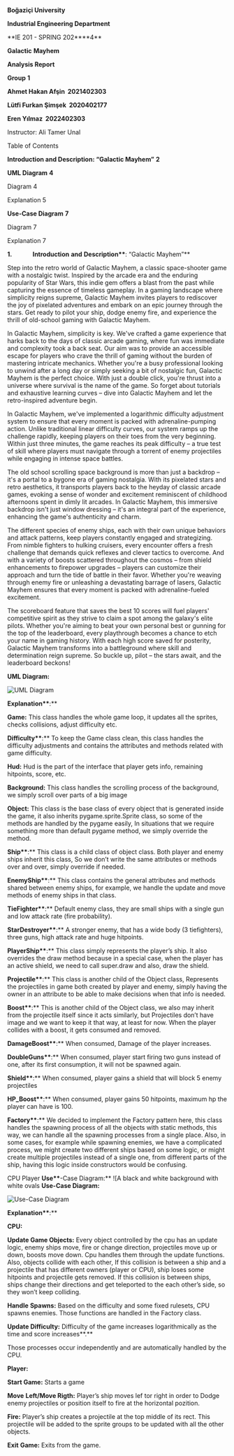 **Boğaziçi University**

**Industrial Engineering Department**

**IE 201 - SPRING 202\*\***4\*\*

**Galactic** **Mayhem**

**Analysis Report**

**Group** **1**

**Ahmet Hakan Afşin  2021402303**

**Lütfi Furkan Şimşek  2020402177**

**Eren Yılmaz  2022402303**

Instructor: Ali Tamer Unal

Table of Contents

**Introduction and Description: “Galactic Mayhem”** **2**

**UML Diagram** **4**

Diagram 4

Explanation 5

**Use-Case Diagram** **7**

Diagram 7

Explanation 7

**1.**            **Introduction** **and** **Description\*\***: “Galactic Mayhem”\*\*

Step into the retro world of Galactic Mayhem, a classic space-shooter game with a nostalgic twist. Inspired by the arcade era and the enduring popularity of Star Wars, this indie gem offers a blast from the past while capturing the essence of timeless gameplay. In a gaming landscape where simplicity reigns supreme, Galactic Mayhem invites players to rediscover the joy of pixelated adventures and embark on an epic journey through the stars. Get ready to pilot your ship, dodge enemy fire, and experience the thrill of old-school gaming with Galactic Mayhem.

In Galactic Mayhem, simplicity is key. We've crafted a game experience that harks back to the days of classic arcade gaming, where fun was immediate and complexity took a back seat. Our aim was to provide an accessible escape for players who crave the thrill of gaming without the burden of mastering intricate mechanics. Whether you're a busy professional looking to unwind after a long day or simply seeking a bit of nostalgic fun, Galactic Mayhem is the perfect choice. With just a double click, you're thrust into a universe where survival is the name of the game. So forget about tutorials and exhaustive learning curves – dive into Galactic Mayhem and let the retro-inspired adventure begin.

In Galactic Mayhem, we've implemented a logarithmic difficulty adjustment system to ensure that every moment is packed with adrenaline-pumping action. Unlike traditional linear difficulty curves, our system ramps up the challenge rapidly, keeping players on their toes from the very beginning. Within just three minutes, the game reaches its peak difficulty – a true test of skill where players must navigate through a torrent of enemy projectiles while engaging in intense space battles.

The old school scrolling space background is more than just a backdrop – it's a portal to a bygone era of gaming nostalgia. With its pixelated stars and retro aesthetics, it transports players back to the heyday of classic arcade games, evoking a sense of wonder and excitement reminiscent of childhood afternoons spent in dimly lit arcades. In Galactic Mayhem, this immersive backdrop isn't just window dressing – it's an integral part of the experience, enhancing the game's authenticity and charm.

The different species of enemy ships, each with their own unique behaviors and attack patterns, keep players constantly engaged and strategizing. From nimble fighters to hulking cruisers, every encounter offers a fresh challenge that demands quick reflexes and clever tactics to overcome. And with a variety of boosts scattered throughout the cosmos – from shield enhancements to firepower upgrades – players can customize their approach and turn the tide of battle in their favor. Whether you're weaving through enemy fire or unleashing a devastating barrage of lasers, Galactic Mayhem ensures that every moment is packed with adrenaline-fueled excitement.

The scoreboard feature that saves the best 10 scores will fuel players' competitive spirit as they strive to claim a spot among the galaxy's elite pilots. Whether you're aiming to beat your own personal best or gunning for the top of the leaderboard, every playthrough becomes a chance to etch your name in gaming history. With each high score saved for posterity, Galactic Mayhem transforms into a battleground where skill and determination reign supreme. So buckle up, pilot – the stars await, and the leaderboard beckons!

**UML Diagram:**

![UML Diagram](files/UML%20Diagram.png "UML Diagram")

**Explanation\*\***:\*\*

**Game:** This class handles the whole game loop, it updates all the sprites, checks collisions, adjust difficulty etc.

**Difficulty\*\***:\*\* To keep the Game class clean, this class handles the difficulty adjustments and contains the attributes and methods related with game difficulty.

**Hud:** Hud is the part of the interface that player gets info, remaining hitpoints, score, etc.

**Background:** This class handles the scrolling process of the background, we simply scroll over parts of a big image

**Object:** This class is the base class of every object that is generated inside the game, it also inherits pygame.sprite.Sprite class, so some of the methods are handled by the pygame easily, In situations that we require something more than default pygame method, we simply override the method.

**Ship\*\***:\*\* This class is a child class of object class. Both player and enemy ships inherit this class, So we don’t write the same attributes or methods over and over, simply override if needed.

**EnemyShip\*\***:\*\* This class contains the general attributes and methods shared between enemy ships, for example, we handle the update and move methods of enemy ships in that class.

**TieFighter\*\***:\*\* Default enemy class, they are small ships with a single gun and low attack rate (fire probability).

**StarDestroyer\*\***:\*\* A stronger enemy, that has a wide body (3 tiefighters), three guns, high attack rate and huge hitpoints.

**PlayerShip\*\***:\*\* This class simply represents the player’s ship. It also overrides the draw method because in a special case, when the player has an active shield, we need to call super.draw and also, draw the shield.

**Projectile\*\***:\*\* This class is another child of the Object class, Represents the projectiles in game both created by player and enemy, simply having the owner in an attribute to be able to make decisions when that info is needed.

**Boost\*\***:\*\* This is another child of the Object class, we also may inherit from the projectile itself since it acts similarly, but Projectiles don’t have image and we want to keep it that way, at least for now. When the player collides with a boost, it gets consumed and removed.

**DamageBoost\*\***:\*\* When consumed, Damage of the player increases.

**DoubleGuns\*\***:\*\* When consumed, player start firing two guns instead of one, after its first consumption, it will not be spawned again.

**Shield\*\***:\*\* When consumed, player gains a shield that will block 5 enemy projectiles

**HP_Boost\*\***:\*\* When consumed, player gains 50 hitpoints, maximum hp the player can have is 100.

**Factory\*\***:\*\* We decided to implement the Factory pattern here, this class handles the spawning process of all the objects with static methods, this way, we can handle all the spawning processes from a single place. Also, in some cases, for example while spawning enemies, we have a complicated process, we might create two different ships based on some logic, or might create multiple projectiles instead of a single one, from different parts of the ship, having this logic inside constructors would be confusing.

CPU Player **Use\*\***\-Case Diagram:\*\* ![A black and white background with white ovals
**Use-Case Diagram:**

![Use-Case Diagram](files/Use-Case%20Diagram.png "Use-Case Diagram")

**Explanation\*\***:\*\*

**CPU:**

**Update Game Objects:** Every object controlled by the cpu has an update logic, enemy ships move, fire or change direction, projectiles move up or down, boosts move down. Cpu handles them through the update functions. Also, objects collide with each other, If this collision is between a ship and a projectile that has different owners (player or CPU), ship loses some hitpoints and projectile gets removed. If this collision is between ships, ships change their directions and get teleported to the each other’s side, so they won’t keep colliding.

**Handle** **Spawns:** Based on the difficulty and some fixed rulesets, CPU spawns enemies. Those functions are handled in the Factory class.

**Update Difficulty:** Difficulty of the game increases logarithmically as the time and score increases**.**

Those processes occur independently and are automatically handled by the CPU.

**Player:**

**Start Game:** Starts a game

**Move** **Left/Move Rigth:** Player’s ship moves lef tor right in order to Dodge enemy projectiles or position itself to fire at the horizontal pozition.

**Fire:** Player’s ship creates a projectile at the top middle of its rect. This projectile will be added to the sprite groups to be updated with all the other objects.

**Exit** **Game:** Exits from the game.

